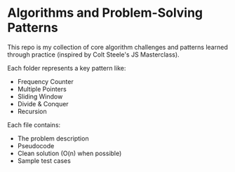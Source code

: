# Algorithms and Problem-Solving Patterns

This repo is my collection of core algorithm challenges and patterns learned through practice (inspired by Colt Steele's JS Masterclass).

Each folder represents a key pattern like:
- Frequency Counter
- Multiple Pointers
- Sliding Window
- Divide & Conquer
- Recursion

Each file contains:
- The problem description
- Pseudocode
- Clean solution (O(n) when possible)
- Sample test cases


